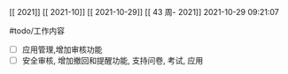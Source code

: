 [[ 2021]]
[[ 2021-10]]
[[ 2021-10-29]]
[[ 43 周- 2021]]
 2021-10-29 09:21:07
 
 #todo/工作内容
 - [ ] 应用管理,增加审核功能
 - [ ] 安全审核, 增加撤回和提醒功能, 支持问卷, 考试, 应用
